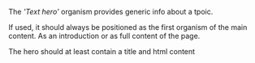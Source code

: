 The *'Text hero'* organism provides generic info about a tpoic.

If used, it should always be positioned as the first organism of the main content. As an introduction or as full content of the page.

The hero should at least contain a title and html content